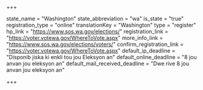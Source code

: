 +++

state_name = "Washington"
state_abbreviation = "wa"
is_state = "true"
registration_type = "online"
translationKey = "Washington"
type = "register"
hp_link = "https://www.sos.wa.gov/elections/"
registration_link = "https://voter.votewa.gov/WhereToVote.aspx"
more_info_link = "https://www.sos.wa.gov/elections/voters/"
confirm_registration_link = "https://voter.votewa.gov/WhereToVote.aspx"
default_ip_deadline = "Disponib jiska ki enkli tou jou Eleksyon an"
default_online_deadline = "8 jou anvan jou eleksyon an"
default_mail_received_deadline = "Dwe rive 8 jou anvan jou eleksyon an"

+++